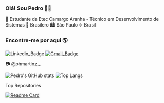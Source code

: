 ### Olá! Sou Pedro 👋👋

🏫 Estudante da Etec Camargo Aranha - Técnico em Desenvolvimento de Sistemas 🏡 Brasilero 🏙️ São Paulo ✈️ Brasil

### Encontre-me por aqui 🌎
![Linkedin_Badge](https://img.shields.io/badge/-PedroMartins-blue?style=flat-square&logo=Linkedin&logoColor=white)
[![Gmail_Badge](https://img.shields.io/badge/-pedrohmartinso@gmail.com-c14438?style=flat-square&logo=Gmail&logoColor=white)](mailto:pedrohmartinso@gmail.com)

📷 @phmartinz._

![Pedro's GitHub stats](https://github-readme-stats.vercel.app/api?username=pedrohmartinz&show_icons=true&theme=radical)
![Top Langs](https://github-readme-stats.vercel.app/api/top-langs/?username=pedrohmartinz&hide_progress=false&theme=radical)

Top Repositories

[![Readme Card](https://github-readme-stats.vercel.app/api/pin/?username=pedrohmartinz&repo=tcc-FRESH_START&theme=radical)](https://github.com/pedrohmartinz/tcc-FRESH_START)
